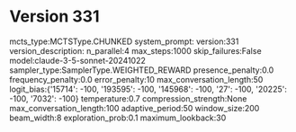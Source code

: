 # Version 331

mcts_type:MCTSType.CHUNKED
system_prompt:
version:331
version_description:
n_parallel:4
max_steps:1000
skip_failures:False
model:claude-3-5-sonnet-20241022
sampler_type:SamplerType.WEIGHTED_REWARD
presence_penalty:0.0
frequency_penalty:0.0
error_penalty:10
max_conversation_length:50
logit_bias:{'15714': -100, '193595': -100, '145968': -100, '27': -100, '20225': -100, '7032': -100}
temperature:0.7
compression_strength:None
max_conversation_length:100
adaptive_period:50
window_size:200
beam_width:8
exploration_prob:0.1
maximum_lookback:30
